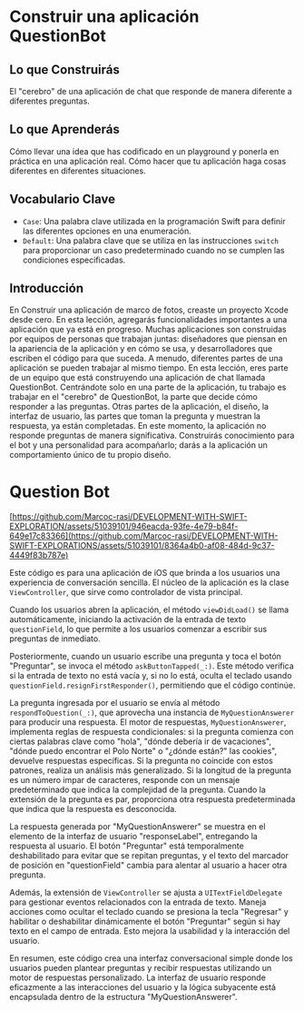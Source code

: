 # Construir una aplicación QuestionBot

## Lo que Construirás
El "cerebro" de una aplicación de chat que responde de manera diferente a diferentes preguntas.

## Lo que Aprenderás
Cómo llevar una idea que has codificado en un playground y ponerla en práctica en una aplicación real.
Cómo hacer que tu aplicación haga cosas diferentes en diferentes situaciones.

## Vocabulario Clave
- `Case`: Una palabra clave utilizada en la programación Swift para definir las diferentes opciones en una enumeración.
- `Default`: Una palabra clave que se utiliza en las instrucciones `switch` para proporcionar un caso predeterminado cuando no se cumplen las condiciones especificadas.

## Introducción
En Construir una aplicación de marco de fotos, creaste un proyecto Xcode desde cero. En esta lección, agregarás funcionalidades importantes a una aplicación que ya está en progreso.
Muchas aplicaciones son construidas por equipos de personas que trabajan juntas: diseñadores que piensan en la apariencia de la aplicación y en cómo se usa, y desarrolladores que escriben el código para que suceda. A menudo, diferentes partes de una aplicación se pueden trabajar al mismo tiempo.
En esta lección, eres parte de un equipo que está construyendo una aplicación de chat llamada QuestionBot. Centrándote solo en una parte de la aplicación, tu trabajo es trabajar en el "cerebro" de QuestionBot, la parte que decide cómo responder a las preguntas. Otras partes de la aplicación, el diseño, la interfaz de usuario, las partes que toman la pregunta y muestran la respuesta, ya están completadas.
En este momento, la aplicación no responde preguntas de manera significativa. Construirás conocimiento para el bot y una personalidad para acompañarlo; darás a la aplicación un comportamiento único de tu propio diseño.

# Question Bot

[https://github.com/Marcoc-rasi/DEVELOPMENT-WITH-SWIFT-EXPLORATION/assets/51039101/946eacda-93fe-4e79-b84f-649e17c83366](https://github.com/Marcoc-rasi/DEVELOPMENT-WITH-SWIFT-EXPLORATIONS/assets/51039101/8364a4b0-af08-484d-9c37-4449f83b787e)

Este código es para una aplicación de iOS que brinda a los usuarios una experiencia de conversación sencilla. El núcleo de la aplicación es la clase `ViewController`, que sirve como controlador de vista principal.

Cuando los usuarios abren la aplicación, el método `viewDidLoad()` se llama automáticamente, iniciando la activación de la entrada de texto `questionField`, lo que permite a los usuarios comenzar a escribir sus preguntas de inmediato.

Posteriormente, cuando un usuario escribe una pregunta y toca el botón "Preguntar", se invoca el método `askButtonTapped(_:)`. Este método verifica si la entrada de texto no está vacía y, si no lo está, oculta el teclado usando `questionField.resignFirstResponder()`, permitiendo que el código continúe.

La pregunta ingresada por el usuario se envía al método `respondToQuestion(_:)`, que aprovecha una instancia de `MyQuestionAnswerer` para producir una respuesta. El motor de respuestas, `MyQuestionAnswerer`, implementa reglas de respuesta condicionales: si la pregunta comienza con ciertas palabras clave como "hola", "dónde debería ir de vacaciones", "dónde puedo encontrar el Polo Norte" o "¿dónde están?" las cookies", devuelve respuestas específicas. Si la pregunta no coincide con estos patrones, realiza un análisis más generalizado. Si la longitud de la pregunta es un número impar de caracteres, responde con un mensaje predeterminado que indica la complejidad de la pregunta. Cuando la extensión de la pregunta es par, proporciona otra respuesta predeterminada que indica que la respuesta es desconocida.

La respuesta generada por "MyQuestionAnswerer" se muestra en el elemento de la interfaz de usuario "responseLabel", entregando la respuesta al usuario. El botón "Preguntar" está temporalmente deshabilitado para evitar que se repitan preguntas, y el texto del marcador de posición en "questionField" cambia para alentar al usuario a hacer otra pregunta.

Además, la extensión de `ViewController` se ajusta a `UITextFieldDelegate` para gestionar eventos relacionados con la entrada de texto. Maneja acciones como ocultar el teclado cuando se presiona la tecla "Regresar" y habilitar o deshabilitar dinámicamente el botón "Preguntar" según si hay texto en el campo de entrada. Esto mejora la usabilidad y la interacción del usuario.

En resumen, este código crea una interfaz conversacional simple donde los usuarios pueden plantear preguntas y recibir respuestas utilizando un motor de respuestas personalizado. La interfaz de usuario responde eficazmente a las interacciones del usuario y la lógica subyacente está encapsulada dentro de la estructura "MyQuestionAnswerer".
